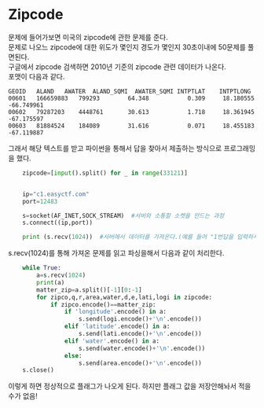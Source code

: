 # Zipcode  

문제에 들어가보면 미국의 zipcode에 관한 문제를 준다.  
문제로 나오느 zipcode에 대한 위도가 몇인지 경도가 몇인지 30초이내에 50문제를 풀면된다.  
구글에서 zipcode 검색하면 2010년 기준의 zipcode 관련 데이터가 나온다.  
포맷이 다음과 같다.  

```text
GEOID	ALAND	AWATER	ALAND_SQMI	AWATER_SQMI	INTPTLAT	INTPTLONG                                                                                                                                  
00601	166659883	799293	      64.348	       0.309	 18.180555	 -66.749961                                                                                                                                 
00602	79287203	4448761	      30.613	       1.718	 18.361945	 -67.175597                                                                                                                                 
00603	81884524	184089	      31.616	       0.071	 18.455183	 -67.119887 
```


그래서 해당 텍스트를 받고 파이썬을 통해서 답을 찾아서 제출하는 방식으로 프로그래밍을 했다.  

```python
	zipcode=[input().split() for _ in range(33121)]


	ip="c1.easyctf.com"
	port=12483

	s=socket(AF_INET,SOCK_STREAM)  #서버와 소통할 소켓을 만드는 과정
	s.connect((ip,port))

	print (s.recv(1024))  #서버에서 데이터를 가져온다.(예를 들어 "1번답을 입력하세요: ")
```

s.recv(1024)를 통해 가져온 문제를 읽고 파싱을해서 다음과 같이 처리한다.    

```python
	while True:
		a=s.recv(1024)
		print(a)
		matter_zip=a.split()[-1][0:-1]
		for zipco,q,r,area,water,d,e,lati,logi in zipcode:
			if zipco.encode()==matter_zip:
				if 'longitude'.encode() in a:
					s.send(logi.encode()+'\n'.encode())
				elif 'latitude'.encode() in a:
					s.send(lati.encode()+'\n'.encode())
				elif 'water'.encode() in a:
					s.send(water.encode()+'\n'.encode())
				else:
					s.send(area.encode()+'\n'.encode())
	s.close()
```  

이렇게 하면 정상적으로 플래그가 나오게 된다. 하지만 플래그 값을 저장안해놔서 적을 수가 없음!